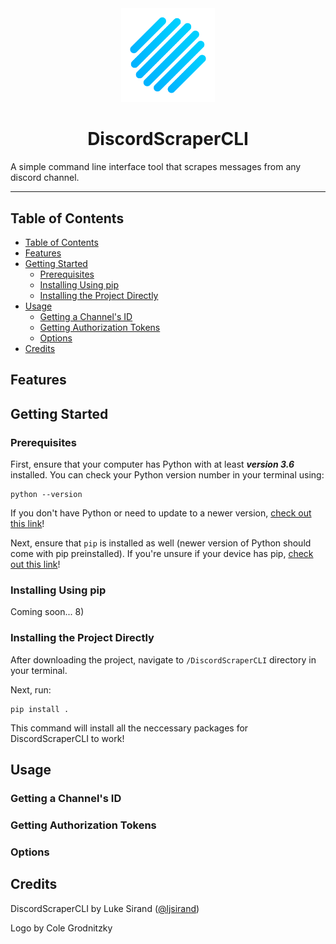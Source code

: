 <div align="center">
  <img src="/Images/sow_background_2.png" alt="dsi-logo" width="150px"/>
</div>

<h1 align="center"> DiscordScraperCLI</h1>

A simple command line interface tool that scrapes messages from any discord channel.

<hr>

## Table of Contents

- [Table of Contents](#table-of-contents)
- [Features](#features)
- [Getting Started](#getting-started)
  - [Prerequisites](#prerequisites)
  - [Installing Using pip](#installing-using-pip)
  - [Installing the Project Directly](#installing-the-project-directly)
- [Usage](#usage)
  - [Getting a Channel's ID](#getting-a-channels-id)
  - [Getting Authorization Tokens](#getting-authorization-tokens)
  - [Options](#options)
- [Credits](#credits)

## Features

## Getting Started

### Prerequisites

First, ensure that your computer has Python with at least ***version 3.6*** installed. You can check your Python version number in your terminal using:

```properties
python --version
```

If you don't have Python or need to update to a newer version, [check out this link](https://www.python.org/downloads/)!

Next, ensure that `pip` is installed as well (newer version of Python should come with pip preinstalled). If you're unsure if your device has pip, [check out this link](https://pip.pypa.io/en/stable/installing/)!

### Installing Using pip

Coming soon... 8)

### Installing the Project Directly

After downloading the project, navigate to `/DiscordScraperCLI` directory in your terminal.

Next, run:

```properties
pip install .
```

This command will install all the neccessary packages for DiscordScraperCLI to work!

## Usage

### Getting a Channel's ID

### Getting Authorization Tokens

### Options

## Credits

DiscordScraperCLI by Luke Sirand ([@ljsirand](https://twitter.com/sirandlj))

Logo by Cole Grodnitzky
